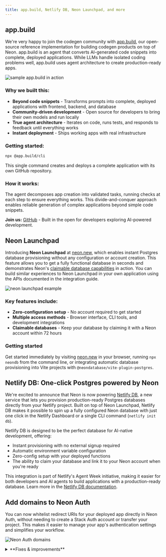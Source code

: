 ```yaml
---
title: app.build, Netlify DB, Neon Launchpad, and more
---
```


## app.build

We're very happy to join the codegen community with [app.build](https://www.app.build/), our open-source reference implementation for building codegen products on top of Neon. app.build is an agent that converts AI-generated code snippets into complete, deployed applications. While LLMs handle isolated coding problems well, app.build uses agent architecture to create production-ready apps.

![sample app.build in action](/docs/relnotes/app_build.png)

### Why we built this:

- **Beyond code snippets** - Transforms prompts into complete, deployed applications with frontend, backend, and database
- **Community-driven development** - Open source for developers to bring their own models and run locally
- **True agent architecture** - Iterates on code, runs tests, and responds to feedback until everything works
- **Instant deployment** - Ships working apps with real infrastructure

### Getting started:

```bash
npx @app.build/cli
```

This single command creates and deploys a complete application with its own GitHub repository.

### How it works:

The agent decomposes app creation into validated tasks, running checks at each step to ensure everything works. This divide-and-conquer approach enables reliable generation of complex applications beyond simple code snippets.

**Join us:** [GitHub](https://github.com/appdotbuild) - Built in the open for developers exploring AI-powered development.

## Neon Launchpad

Introducing **Neon Launchpad** at [neon.new](https://neon.new), which enables instant Postgres database provisioning without any configuration or account creation. This feature allows you to get a fully functional database in seconds and demonstrates Neon's [claimable database capabilities](https://neon.com/docs/workflows/claimable-database-integration) in action. You can build similar experiences to Neon Launchpad in your own application using the APIs documented in the integration guide.

![neon launchpad example](/docs/relnotes/launchpad.png)

### Key features include:

- **Zero-configuration setup** - No account required to get started
- **Multiple access methods** - Browser interface, CLI tools, and development integrations
- **Claimable databases** - Keep your database by claiming it with a Neon account within 72 hours

### Getting started

Get started immediately by visiting [neon.new](https://neon.new) in your browser, running `npx neondb` from the command line, or integrating automatic database provisioning into Vite projects with `@neondatabase/vite-plugin-postgres`.

## Netlify DB: One-click Postgres powered by Neon

We're excited to announce that Neon is now powering [Netlify DB](https://www.netlify.com/blog/netlify-db-database-for-ai-native-development/), a new service that lets you provision production-ready Postgres databases directly from your Netlify project. Built on top of Neon Launchpad, Netlify DB makes it possible to spin up a fully configured Neon database with just one click in the Netlify Dashboard or a single CLI command (`netlify init db`).

Netlify DB is designed to be the perfect database for AI-native development, offering:

- Instant provisioning with no external signup required
- Automatic environment variable configuration
- Zero-config setup with your deployed functions
- The ability to claim your database and link it to your Neon account when you're ready

This integration is part of Netlify's Agent Week initiative, making it easier for both developers and AI agents to build applications with a production-ready database. Learn more in the [Netlify DB documentation](https://docs.netlify.com/storage/netlify-db/).

## Add domains to Neon Auth

You can now whitelist redirect URIs for your deployed app directly in Neon Auth, without needing to create a Stack Auth account or transfer your project. This makes it easier to manage your app's authentication settings and simplifies your workflow.

![Neon Auth domains](/docs/relnotes/neon-auth-domains.png)

<details>

<summary>**Fixes & improvements**</summary>

- **Neon Console**

  - We updated the warning message to clarify that changing compute size settings will definitely interrupt database connections, rather than just possibly doing so. We want to make that clear so you know exactly what to expect.
  - Every new user now starts with their own free organization, simplifying our [object hierarchy](https://neon.com/docs/manage/overview) and improving development velocity.

- **Neon serverless driver**

  - The Neon serverless driver was updated to version 1.0.1. This release includes package updates and addresses a few other issues:

    - The package now prints a security warning to the console when a connection is made in a web browser. This behavior can be suppressed with a new configuration option: `disableWarningInBrowsers`.
    - `escapeIdentifier` is now re-exported from `pg`, resolving [#154](https://github.com/neondatabase/serverless-driver/issues/154).
    - Fixes a module resolution issue in the Deno/JSR version of the driver by correcting the `@types/pg` version reference, resolving [#112](https://github.com/neondatabase/serverless-driver/issues/112).

- **Neon API**

  - We've added new API endpoints to help you manage your Neon Auth domains: [list domains](https://api-docs.neon.tech/reference/listneonauthredirecturiwhitelistdomains), [add a domain](https://api-docs.neon.tech/reference/addneonauthdomaintoredirecturiwhitelist), and [delete a domain](https://api-docs.neon.tech/reference/deleteneonauthdomainfromredirecturiwhitelist). These endpoints make it easy to manage your redirect URIs programmatically.

- **Neon CLI**

  - Version 2.10.0: prompts for organization selection if needed, with option to save as default.

- **Fixes**

  - Fixed an issue with IPv6 validation, ensuring that compressed IPv6 formats are properly validated. This improves stability and correctness for users relying on IPv6 functionality.

</details>
